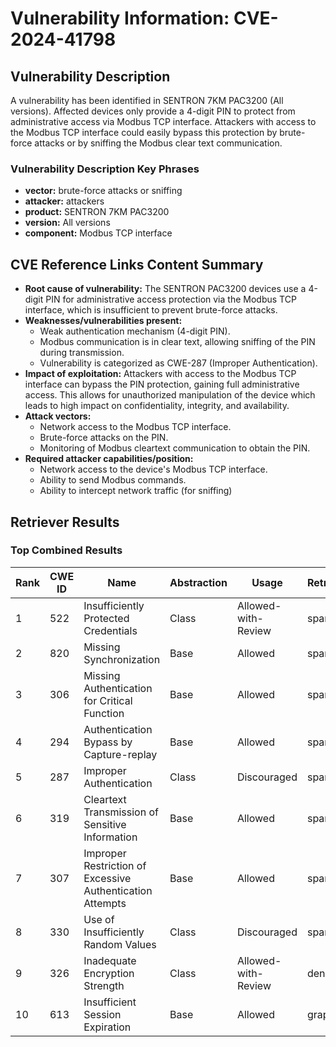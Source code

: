 # Vulnerability Information: CVE-2024-41798

## Vulnerability Description
A vulnerability has been identified in SENTRON 7KM PAC3200 (All versions). Affected devices only provide a 4-digit PIN to protect from administrative access via Modbus TCP interface. Attackers with access to the Modbus TCP interface could easily bypass this protection by brute-force attacks or by sniffing the Modbus clear text communication.

### Vulnerability Description Key Phrases
- **vector:** brute-force attacks or sniffing
- **attacker:** attackers
- **product:** SENTRON 7KM PAC3200
- **version:** All versions
- **component:** Modbus TCP interface

## CVE Reference Links Content Summary
- **Root cause of vulnerability:** The SENTRON PAC3200 devices use a 4-digit PIN for administrative access protection via the Modbus TCP interface, which is insufficient to prevent brute-force attacks.
- **Weaknesses/vulnerabilities present:**
    - Weak authentication mechanism (4-digit PIN).
    - Modbus communication is in clear text, allowing sniffing of the PIN during transmission.
    - Vulnerability is categorized as CWE-287 (Improper Authentication).
- **Impact of exploitation:** Attackers with access to the Modbus TCP interface can bypass the PIN protection, gaining full administrative access. This allows for unauthorized manipulation of the device which leads to high impact on confidentiality, integrity, and availability.
- **Attack vectors:**
    - Network access to the Modbus TCP interface.
    - Brute-force attacks on the PIN.
    - Monitoring of Modbus cleartext communication to obtain the PIN.
- **Required attacker capabilities/position:**
    - Network access to the device's Modbus TCP interface.
    - Ability to send Modbus commands.
    - Ability to intercept network traffic (for sniffing)

## Retriever Results

### Top Combined Results

| Rank | CWE ID | Name | Abstraction | Usage  | Retrievers | Individual Scores |
|------|--------|------|-------------|-------|------------|-------------------|
| 1 | 522 | Insufficiently Protected Credentials | Class | Allowed-with-Review | sparse | 0.094 |
| 2 | 820 | Missing Synchronization | Base | Allowed | sparse | 0.087 |
| 3 | 306 | Missing Authentication for Critical Function | Base | Allowed | sparse | 0.087 |
| 4 | 294 | Authentication Bypass by Capture-replay | Base | Allowed | sparse | 0.085 |
| 5 | 287 | Improper Authentication | Class | Discouraged | sparse | 0.085 |
| 6 | 319 | Cleartext Transmission of Sensitive Information | Base | Allowed | sparse | 0.085 |
| 7 | 307 | Improper Restriction of Excessive Authentication Attempts | Base | Allowed | sparse | 0.085 |
| 8 | 330 | Use of Insufficiently Random Values | Class | Discouraged | sparse | 0.084 |
| 9 | 326 | Inadequate Encryption Strength | Class | Allowed-with-Review | dense | 0.511 |
| 10 | 613 | Insufficient Session Expiration | Base | Allowed | graph | 0.002 |

